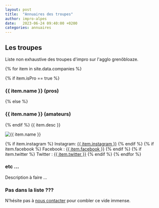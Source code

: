```yaml
---
layout: post
title:  "Annuaires des troupes"
author: impro-alpes
date:   2023-06-24 09:40:00 +0200
categories: annuaires
---
```


## Les troupes

Liste non exhaustive des troupes d'impro sur l'agglo grenôbloaze.

{% for item in site.data.companies %}

{% if item.isPro == true %}
### {{ item.name }} (pros)
{% else %}
### {{ item.name }} (amateurs)
{% endif %}
{{ item.desc }}

<img src="/assets/images/companies/{{ item.img }}" alt="{{ item.name }}">

{% if item.instagram %}
Instagram: <a href= '{{ item.instagram }}'>{{ item.instagram }}</a>
{% endif %}
{% if item.facebook %}
Facebook : <a href= '{{ item.facebook }}'>{{ item.facebook }}</a>
{% endif %}
{% if item.twitter %}
Twitter : <a href= '{{ item.twitter }}'>{{ item.twitter }}</a>
{% endif %}
{% endfor %}

### etc ...
Description à faire ...

### Pas dans la liste ???
N'hésite pas à [nous contacter](/contact) pour combler ce vide immense.